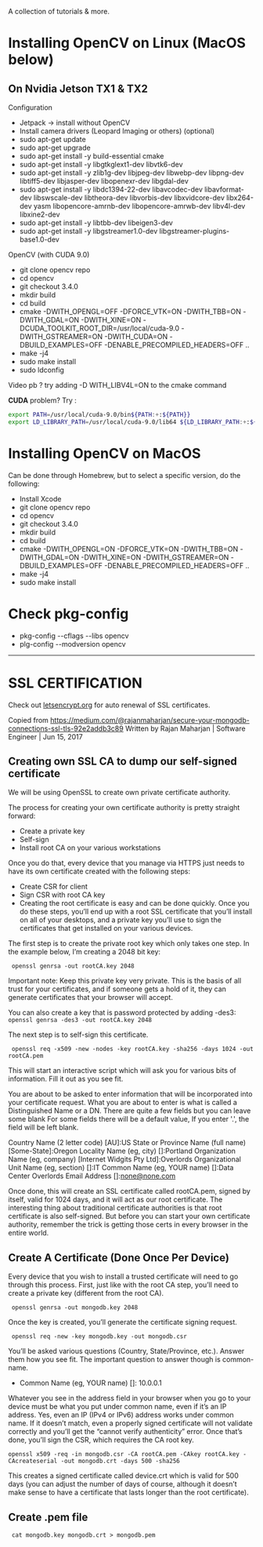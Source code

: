 A collection of tutorials &amp; more.

# Installing OpenCV on Linux (MacOS below)
## On Nvidia Jetson TX1 & TX2
Configuration

- Jetpack -> install without OpenCV
- Install camera drivers (Leopard Imaging or others) (optional)
- sudo apt-get update
- sudo apt-get upgrade
- sudo apt-get install -y build-essential cmake
- sudo apt-get install -y libgtkglext1-dev libvtk6-dev
- sudo apt-get install -y zlib1g-dev libjpeg-dev libwebp-dev libpng-dev libtiff5-dev libjasper-dev libopenexr-dev libgdal-dev
- sudo apt-get install -y libdc1394-22-dev libavcodec-dev libavformat-dev libswscale-dev libtheora-dev libvorbis-dev libxvidcore-dev libx264-dev yasm libopencore-amrnb-dev libopencore-amrwb-dev libv4l-dev libxine2-dev
- sudo apt-get install -y libtbb-dev libeigen3-dev
- sudo apt-get install -y libgstreamer1.0-dev libgstreamer-plugins-base1.0-dev

OpenCV (with CUDA 9.0)

- git clone opencv repo
- cd opencv
- git checkout 3.4.0
- mkdir build
- cd build
- cmake -DWITH_OPENGL=OFF -DFORCE_VTK=ON -DWITH_TBB=ON -DWITH_GDAL=ON -DWITH_XINE=ON -DCUDA_TOOLKIT_ROOT_DIR=/usr/local/cuda-9.0 -DWITH_GSTREAMER=ON     -DWITH_CUDA=ON -DBUILD_EXAMPLES=OFF -DENABLE_PRECOMPILED_HEADERS=OFF ..
- make -j4
- sudo make install
- sudo ldconfig

Video pb ? try adding -D WITH_LIBV4L=ON to the cmake command

**CUDA** problem? Try :
```bash
export PATH=/usr/local/cuda-9.0/bin${PATH:+:${PATH}}
export LD_LIBRARY_PATH=/usr/local/cuda-9.0/lib64 ${LD_LIBRARY_PATH:+:${LD_LIBRARY_PATH}}
```

# Installing OpenCV on MacOS
Can be done through Homebrew, but to select a specific version, do the following:

- Install Xcode
- git clone opencv repo
- cd opencv
- git checkout 3.4.0
- mkdir build
- cd build
- cmake -DWITH_OPENGL=ON -DFORCE_VTK=ON -DWITH_TBB=ON -DWITH_GDAL=ON -DWITH_XINE=ON -DWITH_GSTREAMER=ON -DBUILD_EXAMPLES=OFF -DENABLE_PRECOMPILED_HEADERS=OFF ..
- make -j4
- sudo make install

# Check pkg-config
- pkg-config --cflags --libs opencv
- plg-config --modversion opencv
___________________________________________________________________________________________________________________________
# SSL CERTIFICATION
Check out [letsencrypt.org](https://letsencrypt.org/) for auto renewal of SSL certificates.


Copied from https://medium.com/@rajanmaharjan/secure-your-mongodb-connections-ssl-tls-92e2addb3c89
Written by Rajan Maharjan | Software Engineer | Jun 15, 2017
## Creating own SSL CA to dump our self-signed certificate
We will be using OpenSSL to create own private certificate authority.

The process for creating your own certificate authority is pretty straight forward:

- Create a private key
- Self-sign
- Install root CA on your various workstations

Once you do that, every device that you manage via HTTPS just needs to have its own certificate created with the following steps:

- Create CSR for client
- Sign CSR with root CA key
- Creating the root certificate is easy and can be done quickly. Once you do these steps, you’ll end up with a root SSL certificate that you’ll install on all of your desktops, and a private key you’ll use to sign the certificates that get installed on your various devices.

The first step is to create the private root key which only takes one step. In the example below, I’m creating a 2048 bit key:

` openssl genrsa -out rootCA.key 2048`

Important note: Keep this private key very private. This is the basis of all trust for your certificates, and if someone gets a hold of it, they can generate certificates that your browser will accept. 

You can also create a key that is password protected by adding -des3:
` openssl genrsa -des3 -out rootCA.key 2048`


The next step is to self-sign this certificate.

` openssl req -x509 -new -nodes -key rootCA.key -sha256 -days 1024 -out rootCA.pem`

This will start an interactive script which will ask you for various bits of information. Fill it out as you see fit.

You are about to be asked to enter information that will be incorporated
into your certificate request.
What you are about to enter is what is called a Distinguished Name or a DN.
There are quite a few fields but you can leave some blank
For some fields there will be a default value,
If you enter '.', the field will be left blank.

Country Name (2 letter code) [AU]:US
State or Province Name (full name) [Some-State]:Oregon
Locality Name (eg, city) []:Portland
Organization Name (eg, company) [Internet Widgits Pty Ltd]:Overlords
Organizational Unit Name (eg, section) []:IT
Common Name (eg, YOUR name) []:Data Center Overlords
Email Address []:none@none.com

Once done, this will create an SSL certificate called rootCA.pem, signed by itself, valid for 1024 days, and it will act as our root certificate. The interesting thing about traditional certificate authorities is that root certificate is also self-signed. But before you can start your own certificate authority, remember the trick is getting those certs in every browser in the entire world.

## Create A Certificate (Done Once Per Device)

Every device that you wish to install a trusted certificate will need to go through this process. First, just like with the root CA step, you’ll need to create a private key (different from the root CA).

` openssl genrsa -out mongodb.key 2048`

Once the key is created, you’ll generate the certificate signing request.

` openssl req -new -key mongodb.key -out mongodb.csr`

You’ll be asked various questions (Country, State/Province, etc.). Answer them how you see fit. The important question to answer though is common-name.

- Common Name (eg, YOUR name) []: 10.0.0.1

Whatever you see in the address field in your browser when you go to your device must be what you put under common name, even if it’s an IP address. Yes, even an IP (IPv4 or IPv6) address works under common name. If it doesn’t match, even a properly signed certificate will not validate correctly and you’ll get the “cannot verify authenticity” error. Once that’s done, you’ll sign the CSR, which requires the CA root key.

`openssl x509 -req -in mongodb.csr -CA rootCA.pem -CAkey rootCA.key -CAcreateserial -out mongodb.crt -days 500 -sha256`

This creates a signed certificate called device.crt which is valid for 500 days (you can adjust the number of days of course, although it doesn’t make sense to have a certificate that lasts longer than the root certificate).

## Create .pem file

` cat mongodb.key mongodb.crt > mongodb.pem`
